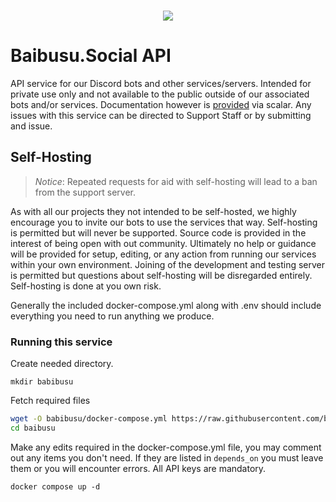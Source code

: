 <div align="center">
  <br />
   <p>
    <img src="https://share.baibusu.social/ZiCX0UZb.png">
  </p>
</div>

# **Baibusu.Social API**

API service for our Discord bots and other services/servers. Intended for private use only and not available to the public outside of our associated bots and/or services. Documentation however is [provided](https://api.baibusu.social/docs) via scalar. Any issues with this service can be directed to Support Staff or by submitting and issue.

## Self-Hosting

> _Notice_: Repeated requests for aid with self-hosting will lead to a ban from the support server.

As with all our projects they not intended to be self-hosted, we highly encourage you to invite our bots to use the services that way. Self-hosting is permitted but will never be supported. Source code is provided in the interest
of being open with out community. Ultimately no help or guidance will be provided for setup, editing, or any action from running our services within your own environment. Joining of the development and testing server is permitted but questions about
self-hosting will be disregarded entirely. Self-hosting is done at you own risk.

Generally the included docker-compose.yml along with .env should include everything you need to run anything we produce.

### Running this service

Create needed directory.

`mkdir babibusu`

Fetch required files

```bash
wget -O babibusu/docker-compose.yml https://raw.githubusercontent.com/baibusu-social/api/refs/heads/release/compose-example.yml
cd baibusu
```

Make any edits required in the docker-compose.yml file, you may comment out any items you don't need. If they are listed in `depends_on` you must leave them or you
will encounter errors. All API keys are mandatory.

`docker compose up -d`
